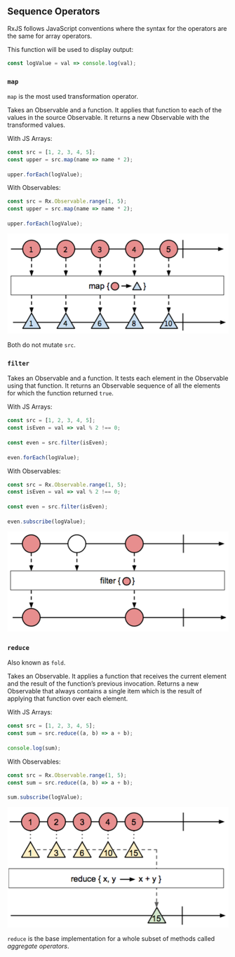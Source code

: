 ## Sequence Operators

RxJS follows JavaScript conventions where the syntax for the operators are the same for array operators.

This function will be used to display output:

```javascript
const logValue = val => console.log(val);
```

### `map`

`map` is the most used transformation operator.

Takes an Observable and a function. 
It applies that function to each of the values in the source Observable. 
It returns a new Observable with the transformed values.

With JS Arrays:

```javascript
const src = [1, 2, 3, 4, 5];
const upper = src.map(name => name * 2);

upper.forEach(logValue);
```

With Observables:

```javascript
const src = Rx.Observable.range(1, 5);
const upper = src.map(name => name * 2);

upper.forEach(logValue);
```

![image](https://github.com/evturn/rxjs-md/blob/master/assets/images/003.png)

Both do not mutate `src`.

### `filter`

Takes an Observable and a function. 
It tests each element in the Observable using that function. 
It returns an Observable sequence of all the elements for which the function returned `true`.

With JS Arrays:

```javascript
const src = [1, 2, 3, 4, 5];
const isEven = val => val % 2 !== 0;

const even = src.filter(isEven);

even.forEach(logValue);
```

With Observables:

```javascript
const src = Rx.Observable.range(1, 5);
const isEven = val => val % 2 !== 0;

const even = src.filter(isEven);

even.subscribe(logValue);
```

![image](https://github.com/evturn/rxjs-md/blob/master/assets/images/004.png)

### `reduce`

Also known as `fold`.

Takes an Observable.
It applies a function that receives the current element and the result of the function’s previous invocation.
Returns a new Observable that always contains a single item which is the result of applying that function over each element.

With JS Arrays:

```javascript
const src = [1, 2, 3, 4, 5];
const sum = src.reduce((a, b) => a + b);

console.log(sum);
```

With Observables:

```javascript
const src = Rx.Observable.range(1, 5);
const sum = src.reduce((a, b) => a + b);

sum.subscribe(logValue);
```

![image](https://github.com/evturn/rxjs-md/blob/master/assets/images/005.png)

`reduce` is the base implementation for a whole subset of methods called *aggregate operators*.